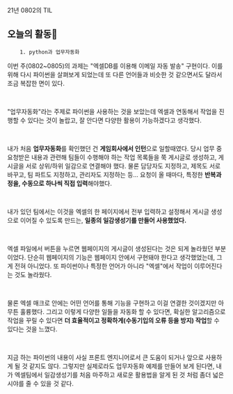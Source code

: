 21년 0802의 TIL

## 오늘의 활동🤔

        1. python과 업무자동화

이번 주(0802~0805)의 과제는 "엑셀DB를 이용해 이메일 자동 발송" 구현이다.
이를 위해 다시 파이썬을 살펴보게 되었는데 또 다른 언어들과 비슷한 것 같으면서도 달라서 조금 복잡한 면이 있다.

<br>

"업무자동화"라는 주제로 파이썬을 사용하는 것을 보았는데 엑셀과 연동해서 작업을 진행할 수 있다는 것이 놀랍고, 잘 안다면 다양한 활용이 가능하겠다고 생각했다.

<br>

내가 처음 **업무자동화**를 확인했던 건 **게임회사에서 인턴**으로 일할때였다.
당시 업무 중 요청받은 내용과 관련해 팀들이 수행해야 하는 작업 목록들을 쭉 게시글로 생성하고, 게시글을 서로 상위/하위 일감으로 연결해야 했다.
물론 담당자도 지정하고, 제목도 서로 바꾸고, 팀 파트도 지정하고, 관리자도 지정하는 등...
요청이 올 때마다, 특정한 **반복과정을, 수동으로 하나씩 직접 입력**해야했다.

<br>

내가 있던 팀에서는 이것을 엑셀의 한 페이지에서 전부 입력하고 설정해서 게시글 생성으로 이어질 수 있도록 만드는, **일종의 일감생성기를 만들어 사용했었다.**

<br>

엑셀 파일에서 버튼을 누르면 웹페이지의 게시글이 생성된다는 것은 되게 놀라웠던 부분이었다. 단순히 웹페이지의 기능은 웹페이지 안에서 구현돼야 한다고 생각했었는데, 그게 전혀 아니었다. 또 파이썬이나 특정한 언어가 아니라 "엑셀"에서 작업이 이루어진다는 것도 놀라웠다.

<br>

물론 엑셀 매크로 안에는 어떤 언어를 통해 기능을 구현하고 이걸 연결한 것이겠지만 아무튼 훌륭했다.
그리고 이렇게 다양한 일들을 자동화 할 수 있다면, 확실한 알고리즘으로 작업을 꾸릴 수 있다면 **더 효율적이고 정확하게(수동기입의 오류 등을 방지) 작업**할 수 있다는 것을 느꼈다.

<br>

지금 하는 파이썬의 내용이 사실 프론트 엔지니어로서 큰 도움이 되거나 앞으로 사용하게 될 것 같지도 않다. 그렇지만 실제로라도 업무자동화 예제를 만들어 보게 된다면, 내가 엑셀팀에서 일감생성기를 처음 마주하고 새로운 활용법을 알게 된 것 처럼 좀더 넓은 시야를 줄 수 있을 것 같다.